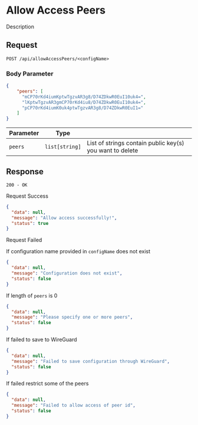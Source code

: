 # Allow Access Peers

Description

## Request

`POST /api/allowAccessPeers/<configName>`

### Body Parameter

```json
{
  	"peers": [
      "mCP70rKd4iumKptwTgzvAR3g8/D74ZDkwR0EuI10uk4=",
      "lKptwTgzvAR3gmCP70rKd4iu8/D74ZDkwR0EuI10uk4=",
      "pCP70rKd4iumK0uk4ptwTgzvAR3g8/D74ZDkwR0EuI1="
	]
}
```

| Parameter | Type           |                                                          |
|-----------|----------------|----------------------------------------------------------|
| `peers`   | `list[string]` | List of strings contain public key(s) you want to delete |

## Response

`200 - OK`

<note>Request Success</note>

```json
{
  "data": null,
  "message": "Allow access successfully!",
  "status": true
}
```

<warning>Request Failed</warning>

If configuration name provided in `configName` does not exist

```json
{
  "data": null,
  "message": "Configuration does not exist",
  "status": false
}
```

If length of `peers` is 0

```json
{
  "data": null,
  "message": "Please specify one or more peers",
  "status": false
}
```

If failed to save to WireGuard

```json
{
  "data": null,
  "message": "Failed to save configuration through WireGuard",
  "status": false
}
```

If failed restrict some of the peers

```json
{
  "data": null,
  "message": "Failed to allow access of peer id",
  "status": false
}
```